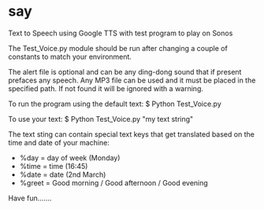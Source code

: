 say
===

Text to Speech using Google TTS with test program to play on Sonos

The Test_Voice.py module should be run after changing a couple 
of constants to match your environment.

The alert file is optional and can be any ding-dong sound that if 
present prefaces any speech. Any MP3 file can be used and it must 
be placed in the specified path. If not found it will be ignored 
with a warning.

To run the program using the default text:
	$ Python Test_Voice.py

To use your text:
	$ Python Test_Voice.py "my text string"

The text sting can contain special text keys that get translated based 
on the time and date of your machine:
 * %day = day of week (Monday)
 * %time = time (16:45)
 * %date = date (2nd March)
 * %greet = Good morning / Good afternoon / Good evening 

Have fun.......
